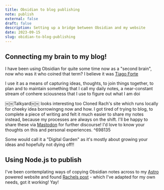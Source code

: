 ```yaml
---
title: Obsidian to blog publishing
note: publish
external: false
draft: false
description: Setting up a bridge between Obsidian and my website
date: 2023-09-15
slug: obidian-to-blog-publishing
---
```

## Connecting my brain to my blog!
I have been using Obsidian for quite some time now as a "second brain", now who was it who coined that term? I believe it was [Tiago Forte](https://www.buildingasecondbrain.com/)

I use it as a means of capturing ideas, thoughts, to join things together, to plan and to maintain something that I call my daily notes, a near-constant stream of conhere sciousness that I use to figure out what I am doi

￼￼Talkyard￼￼ looks interesting too
Cloned Rach's site which runs locally for cheeky idea borrowingng now and how. I got tired of trying to blog, to complete a piece of writing and felt it much easier to share my notes instead, because my processes are always on the shift. I'll be happy to share these via [Mastodon](octodon.social@nicklewis) for further discourse! I'd love to know your thoughts on this and personal experiences. ^698135

Some would call it a "Digital Garden" as it's mostly about growing your ideas and hopefully not dying off!!
## Using Node.js to publish
I've been contemplating ways of copying Obsidian notes across to my [Astro](https://astro.build) powered website and found [Rachels post](https://rachsmith.com/automating-obsidian-to-astro/) - which I've adapted for my own needs, got it working! Yay!

